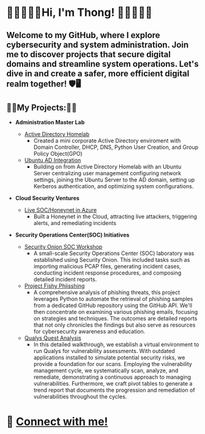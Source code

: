 <h1>🔹🔷😀🙋‍♂️Hi, I'm Thong! 🙋‍♂️😀🔷🔹<br/></h1>
<h2>Welcome to my GitHub, where I explore cybersecurity and system administration. Join me to discover projects that secure digital domains and streamline system operations. Let's dive in and create a safer, more efficient digital realm together! 🛡️🖥️</h2>

<h2>👨‍💻My Projects:👨‍💻</h2>


- <b>**Administration Master Lab**</b>
  - [Active Directory Homelab](https://github.com/Thuynh808/Active-Directory-Homelab)
    - Created a mini corporate Active Directory enviroment with Domain Controller, DHCP, DNS, Python User Creation, and Group Policy Object(GPO)
  - [Ubuntu AD Integration](https://github.com/Thuynh808/Ubuntu-AD-Integration)
    - Building on from Active Directory Homelab with an Ubuntu Server centralizing user management configuring network settings, joining the Ubuntu Server to the AD domain, setting up Kerberos authentication, and optimizing system configurations.
      
- <b>**Cloud Security Ventures**</b>
  - [Live SOC/Honeynet in Azure](https://github.com/Thuynh808/Cloud-SOC)
    - Built a Honeynet in the Cloud, attracting live attackers, triggering alerts, and remediating incidents

- <b>**Security Operations Center(SOC) Initiatives**</b>
  - [Security Onion SOC Workshop](https://github.com/Thuynh808/Security-Onion-SOC-Workshop)
    - A small-scale Security Operations Center (SOC) laboratory was established using Security Onion. This included tasks such as importing malicious PCAP files, generating incident cases, conducting incident response procedures, and composing detailed incident reports.
  - [Project Fishy Phiisshing](https://github.com/Thuynh808/Fishy-Phiisshing)
    - A comprehensive analysis of phishing threats, this project leverages Python to automate the retrieval of phishing samples from a dedicated GitHub repository using the GitHub API. We'll then concentrate on examining various phishing emails, focusing on strategies and techniques. The outcomes are detailed reports that not only chronicles the findings but also serve as resources for cybersecurity awareness and education.
  - [Qualys Quest Analysis](https://github.com/Thuynh808/Qualys-Quest-Analysis)
    - In this detailed walkthrough, we establish a virtual environment to run Qualys for vulnerability assessments. With outdated applications installed to simulate potential security risks, we provide a foundation for our scans. Employing the vulnerability management cycle, we systematically scan, analyze, and remediate, demonstrating a continuous approach to managing vulnerabilities. Furthermore, we craft pivot tables to generate a trend report that documents the progression and remediation of vulnerabilities throughout the cycles.

<h1> 🤳 <a href="https://www.linkedin.com/in/Thuynh808/">Connect with me!</a>

